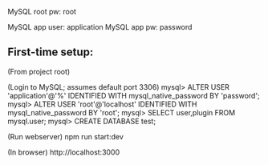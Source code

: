 MySQL root pw: root

MySQL app user: application
MySQL app pw: password


First-time setup:
----
(From project root)

(Login to MySQL; assumes default port 3306)
mysql> ALTER USER 'application'@'%' IDENTIFIED WITH mysql_native_password BY 'password';
mysql> ALTER USER 'root'@'localhost' IDENTIFIED WITH mysql_native_password BY 'root';
mysql> SELECT user,plugin FROM mysql.user;
mysql> CREATE DATABASE test;

(Run webserver)
npm run start:dev

(In browser)
http://localhost:3000

